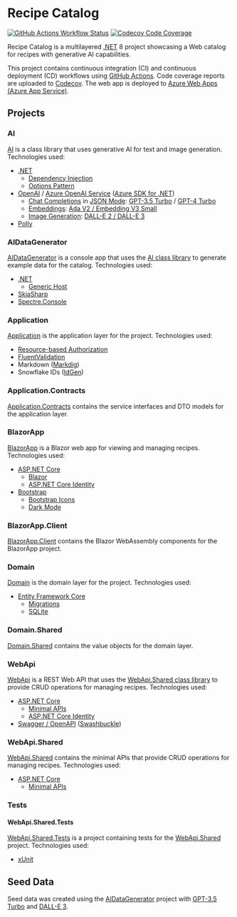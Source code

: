 # Recipe Catalog

[![GitHub Actions Workflow Status](https://img.shields.io/github/actions/workflow/status/jonathanpotts/RecipeCatalog/dotnet.yml?logo=github)](https://github.com/jonathanpotts/RecipeCatalog/actions/workflows/dotnet.yml) [![Codecov Code Coverage](https://img.shields.io/codecov/c/gh/jonathanpotts/RecipeCatalog?logo=codecov)](https://codecov.io/gh/jonathanpotts/RecipeCatalog)

Recipe Catalog is a multilayered [.NET](https://dotnet.microsoft.com/) 8 project showcasing a Web catalog for recipes with generative AI capabilities.

This project contains continuous integration (CI) and continuous deployment (CD) workflows using [GitHub Actions](https://docs.github.com/actions). Code coverage reports are uploaded to [Codecov](https://codecov.io/). The web app is deployed to [Azure Web Apps (Azure App Service)](https://azure.microsoft.com/products/app-service/web/).

## Projects

### AI

[AI](src/AI/) is a class library that uses generative AI for text and image generation. Technologies used:

- [.NET](https://dotnet.microsoft.com/)
    - [Dependency Injection](https://learn.microsoft.com/dotnet/core/extensions/dependency-injection)
    - [Options Pattern](https://learn.microsoft.com/dotnet/core/extensions/options)
- [OpenAI](https://openai.com/) / [Azure OpenAI Service](https://azure.microsoft.com/products/ai-services/openai-service/) ([Azure SDK for .NET](https://github.com/Azure/azure-sdk-for-net))
    - [Chat Completions](https://platform.openai.com/docs/guides/text-generation/chat-completions-api) in [JSON Mode](https://platform.openai.com/docs/guides/text-generation/json-mode): [GPT-3.5 Turbo](https://platform.openai.com/docs/models/gpt-3-5) / [GPT-4 Turbo](https://platform.openai.com/docs/models/gpt-4-and-gpt-4-turbo)
    - [Embeddings](https://platform.openai.com/docs/guides/embeddings): [Ada V2 / Embedding V3 Small](https://platform.openai.com/docs/models/embeddings)
    - [Image Generation](https://platform.openai.com/docs/guides/images): [DALL-E 2 / DALL-E 3](https://platform.openai.com/docs/models/dall-e)
- [Polly](https://github.com/App-vNext/Polly)

### AIDataGenerator

[AIDataGenerator](src/AIDataGenerator/) is a console app that uses the [AI class library](src/AI/) to generate example data for the catalog. Technologies used:

- [.NET](https://dotnet.microsoft.com/)
    - [Generic Host](https://learn.microsoft.com/dotnet/core/extensions/generic-host)
- [SkiaSharp](https://github.com/mono/SkiaSharp)
- [Spectre.Console](https://spectreconsole.net/)

### Application

[Application](src/Application/) is the application layer for the project. Technologies used:

- [Resource-based Authorization](https://learn.microsoft.com/aspnet/core/security/authorization/resourcebased)
- [FluentValidation](https://github.com/FluentValidation/FluentValidation)
- Markdown ([Markdig](https://github.com/xoofx/markdig))
- Snowflake IDs ([IdGen](https://github.com/RobThree/IdGen))

### Application.Contracts

[Application.Contracts](src/Application.Contracts/) contains the service interfaces and DTO models for the application layer.

### BlazorApp

[BlazorApp](src/BlazorApp/) is a Blazor web app for viewing and managing recipes. Technologies used:

- [ASP.NET Core](https://dotnet.microsoft.com/apps/aspnet)
    - [Blazor](https://learn.microsoft.com/en-us/aspnet/core/blazor)
    - [ASP.NET Core Identity](https://learn.microsoft.com/aspnet/core/security/authentication/identity)
- [Bootstrap](https://getbootstrap.com/)
    - [Bootstrap Icons](https://icons.getbootstrap.com/)
    - [Dark Mode](https://getbootstrap.com/docs/5.3/customize/color-modes/)

### BlazorApp.Client

[BlazorApp.Client](src/BlazorApp.Client/) contains the Blazor WebAssembly components for the BlazorApp project.

### Domain

[Domain](src/Domain/) is the domain layer for the project. Technologies used:

- [Entity Framework Core](https://learn.microsoft.com/ef/core/)
    - [Migrations](https://learn.microsoft.com/ef/core/managing-schemas/migrations/)
    - [SQLite](https://www.sqlite.org/)

### Domain.Shared

[Domain.Shared](src/Domain.Shared/) contains the value objects for the domain layer.

### WebApi

[WebApi](src/WebApi/) is a REST Web API that uses the [WebApi.Shared class library](src/WebApi.Shared/) to provide CRUD operations for managing recipes. Technologies used:

- [ASP.NET Core](https://dotnet.microsoft.com/apps/aspnet)
    - [Minimal APIs](https://learn.microsoft.com/aspnet/core/fundamentals/minimal-apis/overview)
    - [ASP.NET Core Identity](https://learn.microsoft.com/aspnet/core/security/authentication/identity)
- [Swagger / OpenAPI](https://swagger.io/) ([Swashbuckle](https://github.com/domaindrivendev/Swashbuckle.AspNetCore))

### WebApi.Shared

[WebApi.Shared](src/WebApi.Shared/) contains the minimal APIs that provide CRUD operations for managing recipes. Technologies used:

- [ASP.NET Core](https://dotnet.microsoft.com/apps/aspnet)
    - [Minimal APIs](https://learn.microsoft.com/aspnet/core/fundamentals/minimal-apis/overview)

### Tests

#### WebApi.Shared.Tests

[WebApi.Shared.Tests](tests/WebApi.Tests/) is a project containing tests for the [WebApi.Shared](src/WebApi.Shared/) project. Technologies used:

- [xUnit](https://xunit.net/)


## Seed Data

Seed data was created using the [AIDataGenerator](../AIDataGenerator/) project with [GPT-3.5 Turbo](https://platform.openai.com/docs/models/gpt-3-5) and [DALL-E 3](https://platform.openai.com/docs/models/dall-e).

